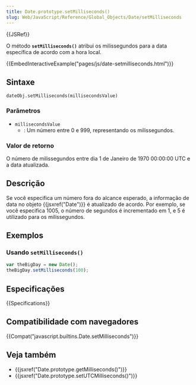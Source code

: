 ```yaml
---
title: Date.prototype.setMilliseconds()
slug: Web/JavaScript/Reference/Global_Objects/Date/setMilliseconds
---
```


{{JSRef}}

O método **`setMilliseconds()`** atribui os milissegundos para a data específica de acordo com a hora local.

{{EmbedInteractiveExample("pages/js/date-setmilliseconds.html")}}

## Sintaxe

```
dateObj.setMilliseconds(millisecondsValue)
```

### Parâmetros

- `millisecondsValue`
  - : Um número entre 0 e 999, representando os milissegundos.

### Valor de retorno

O número de milissegundos entre dia 1 de Janeiro de 1970 00:00:00 UTC e a data atualizada.

## Descrição

Se você especifica um número fora do alcance esperado, a informação de data no objeto {{jsxref("Date")}} é atualizado de acordo. Por exemplo, se você especifica 1005, o número de segundos é incrementado em 1, e 5 é utilizado para os milissegundos.

## Exemplos

### Usando `setMilliseconds()`

```js
var theBigDay = new Date();
theBigDay.setMilliseconds(100);
```

## Especificações

{{Specifications}}

## Compatibilidade com navegadores

{{Compat("javascript.builtins.Date.setMilliseconds")}}

## Veja também

- {{jsxref("Date.prototype.getMilliseconds()")}}
- {{jsxref("Date.prototype.setUTCMilliseconds()")}}
